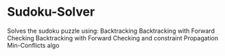 # Sudoku-Solver

Solves the sudoku puzzle using:
  Backtracking
  Backtracking with Forward Checking
  Backtracking with Forward Checking and constraint Propagation
  Min-Conflicts algo

